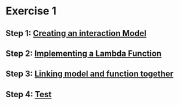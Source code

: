 # Exercise 1

## Step 1: [Creating an interaction Model](model.md)
## Step 2: [Implementing a Lambda Function](lambda.md)
## Step 3: [Linking model and function together](linking.md)
## Step 4: [Test](test.md)




